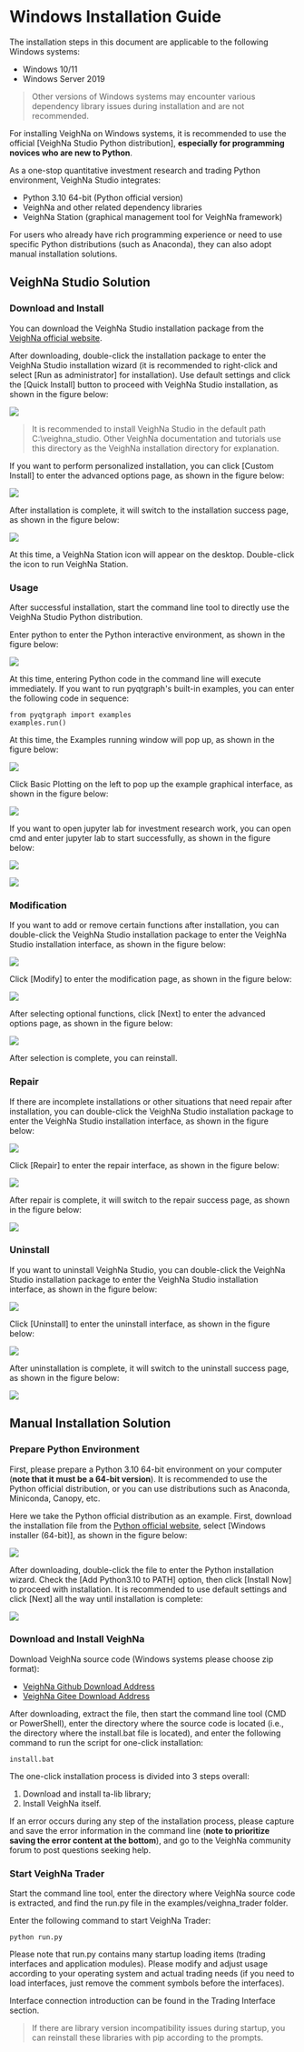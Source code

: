 # Windows Installation Guide

The installation steps in this document are applicable to the following Windows systems:

- Windows 10/11
- Windows Server 2019

> Other versions of Windows systems may encounter various dependency library issues during installation and are not recommended.

For installing VeighNa on Windows systems, it is recommended to use the official [VeighNa Studio Python distribution], **especially for programming novices who are new to Python**.

As a one-stop quantitative investment research and trading Python environment, VeighNa Studio integrates:

- Python 3.10 64-bit (Python official version)
- VeighNa and other related dependency libraries
- VeighNa Station (graphical management tool for VeighNa framework)

For users who already have rich programming experience or need to use specific Python distributions (such as Anaconda), they can also adopt manual installation solutions.

## VeighNa Studio Solution

### Download and Install

You can download the VeighNa Studio installation package from the [VeighNa official website](https://www.vnpy.com/).

After downloading, double-click the installation package to enter the VeighNa Studio installation wizard (it is recommended to right-click and select [Run as administrator] for installation). Use default settings and click the [Quick Install] button to proceed with VeighNa Studio installation, as shown in the figure below:

![](https://vnpy-doc.oss-cn-shanghai.aliyuncs.com/install/21.png)

> It is recommended to install VeighNa Studio in the default path C:\veighna_studio. Other VeighNa documentation and tutorials use this directory as the VeighNa installation directory for explanation.

If you want to perform personalized installation, you can click [Custom Install] to enter the advanced options page, as shown in the figure below:

![](https://vnpy-doc.oss-cn-shanghai.aliyuncs.com/install/24.png)

After installation is complete, it will switch to the installation success page, as shown in the figure below:

![](https://vnpy-doc.oss-cn-shanghai.aliyuncs.com/install/26.png)

At this time, a VeighNa Station icon will appear on the desktop. Double-click the icon to run VeighNa Station.

### Usage

After successful installation, start the command line tool to directly use the VeighNa Studio Python distribution.

Enter python to enter the Python interactive environment, as shown in the figure below:

![](https://vnpy-doc.oss-cn-shanghai.aliyuncs.com/install/29.png)

At this time, entering Python code in the command line will execute immediately. If you want to run pyqtgraph's built-in examples, you can enter the following code in sequence:

```python3
from pyqtgraph import examples
examples.run()
```

At this time, the Examples running window will pop up, as shown in the figure below:

![](https://vnpy-doc.oss-cn-shanghai.aliyuncs.com/install/30.png)

Click Basic Plotting on the left to pop up the example graphical interface, as shown in the figure below:

![](https://vnpy-doc.oss-cn-shanghai.aliyuncs.com/install/31.png)

If you want to open jupyter lab for investment research work, you can open cmd and enter jupyter lab to start successfully, as shown in the figure below:

![](https://vnpy-doc.oss-cn-shanghai.aliyuncs.com/install/32.png)

![](https://vnpy-doc.oss-cn-shanghai.aliyuncs.com/install/38.png)

### Modification

If you want to add or remove certain functions after installation, you can double-click the VeighNa Studio installation package to enter the VeighNa Studio installation interface, as shown in the figure below:

![](https://vnpy-doc.oss-cn-shanghai.aliyuncs.com/install/33.png)

Click [Modify] to enter the modification page, as shown in the figure below:

![](https://vnpy-doc.oss-cn-shanghai.aliyuncs.com/install/35.png)

After selecting optional functions, click [Next] to enter the advanced options page, as shown in the figure below:

![](https://vnpy-doc.oss-cn-shanghai.aliyuncs.com/install/37.png)

After selection is complete, you can reinstall.

### Repair

If there are incomplete installations or other situations that need repair after installation, you can double-click the VeighNa Studio installation package to enter the VeighNa Studio installation interface, as shown in the figure below:

![](https://vnpy-doc.oss-cn-shanghai.aliyuncs.com/install/33.png)

Click [Repair] to enter the repair interface, as shown in the figure below:

![](https://vnpy-doc.oss-cn-shanghai.aliyuncs.com/install/34.png)

After repair is complete, it will switch to the repair success page, as shown in the figure below:

![](https://vnpy-doc.oss-cn-shanghai.aliyuncs.com/install/15.png)

### Uninstall

If you want to uninstall VeighNa Studio, you can double-click the VeighNa Studio installation package to enter the VeighNa Studio installation interface, as shown in the figure below:

![](https://vnpy-doc.oss-cn-shanghai.aliyuncs.com/install/33.png)

Click [Uninstall] to enter the uninstall interface, as shown in the figure below:

![](https://vnpy-doc.oss-cn-shanghai.aliyuncs.com/install/27.png)

After uninstallation is complete, it will switch to the uninstall success page, as shown in the figure below:

![](https://vnpy-doc.oss-cn-shanghai.aliyuncs.com/install/28.png)

## Manual Installation Solution

### Prepare Python Environment

First, please prepare a Python 3.10 64-bit environment on your computer (**note that it must be a 64-bit version**). It is recommended to use the Python official distribution, or you can use distributions such as Anaconda, Miniconda, Canopy, etc.

Here we take the Python official distribution as an example. First, download the installation file from the [Python official website](https://www.python.org/downloads/windows/), select [Windows installer (64-bit)], as shown in the figure below:

![](https://vnpy-doc.oss-cn-shanghai.aliyuncs.com/install/22.png)

After downloading, double-click the file to enter the Python installation wizard. Check the [Add Python3.10 to PATH] option, then click [Install Now] to proceed with installation. It is recommended to use default settings and click [Next] all the way until installation is complete:

![](https://vnpy-doc.oss-cn-shanghai.aliyuncs.com/install/23.png)

### Download and Install VeighNa

Download VeighNa source code (Windows systems please choose zip format):

- [VeighNa Github Download Address](https://github.com/vnpy/vnpy/releases)
- [VeighNa Gitee Download Address](https://gitee.com/mirrors/vn-py/releases)

After downloading, extract the file, then start the command line tool (CMD or PowerShell), enter the directory where the source code is located (i.e., the directory where the install.bat file is located), and enter the following command to run the script for one-click installation:

```
install.bat
```

The one-click installation process is divided into 3 steps overall:

1. Download and install ta-lib library;
2. Install VeighNa itself.

If an error occurs during any step of the installation process, please capture and save the error information in the command line (**note to prioritize saving the error content at the bottom**), and go to the VeighNa community forum to post questions seeking help.

### Start VeighNa Trader

Start the command line tool, enter the directory where VeighNa source code is extracted, and find the run.py file in the examples/veighna_trader folder.

Enter the following command to start VeighNa Trader:

```
python run.py 
```

Please note that run.py contains many startup loading items (trading interfaces and application modules). Please modify and adjust usage according to your operating system and actual trading needs (if you need to load interfaces, just remove the comment symbols before the interfaces).

Interface connection introduction can be found in the Trading Interface section.

> If there are library version incompatibility issues during startup, you can reinstall these libraries with pip according to the prompts.
